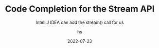 ---
date: 2022-07-23
title: Code Completion for the Stream API
technologies: [java]
topics: [tricks,editing]
author: hs
subtitle: IntelliJ IDEA can add the stream() call for us
thumbnail: ./thumbnail.png
cardThumbnail: ./card.png
shortVideo:
  poster: ./tip.png
  url: https://youtu.be/sqt9iiyrpCg
seealso:
  - title: (video) Good Old Stream API - JetBrains Technology Day for Java
    href: https://www.youtube.com/watch?v=nklbYYQpQi8
  - title: (tip) Use new methods on the Streams API
    href: https://www.jetbrains.com/idea/guide/tips/new-methods-on-streams/
leadin: |
    You don't need to type 'stream()', let IntelliJ IDEA do it for you. 

---